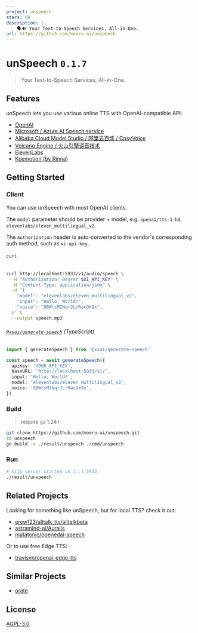 ```yaml
---
project: unspeech
stars: 60
description: |-
    🗣️🔊 Your Text-to-Speech Services, All-in-One.
url: https://github.com/moeru-ai/unspeech
---
```


# unSpeech `0.1.7`

> Your Text-to-Speech Services, All-in-One.

## Features

unSpeech lets you use various online TTS with OpenAI-compatible API.

- [OpenAI](https://platform.openai.com/docs/api-reference/audio/createSpeech)
- [Microsoft / Azure AI Speech service](https://learn.microsoft.com/en-us/azure/ai-services/speech-service/text-to-speech)
- [Alibaba Cloud Model Studio / 阿里云百炼 / CosyVoice](https://www.alibabacloud.com/en/product/modelstudio)
- [Volcano Engine / 火山引擎语音技术](https://www.volcengine.com/product/voice-tech)
- [ElevenLabs](https://elevenlabs.io/docs/api-reference/text-to-speech/convert)
- [Koemotion (by Rinna)](https://koemotion.rinna.co.jp/)

## Getting Started

### Client

You can use unSpeech with most OpenAI clients.

The `model` parameter should be provider + model, e.g. `openai/tts-1-hd`, `elevenlabs/eleven_multilingual_v2`.

The `Authorization` header is auto-converted to the vendor's corresponding auth method, such as `xi-api-key`.

###### `curl`

```bash
curl http://localhost:5933/v1/audio/speech \
  -H "Authorization: Bearer $XI_API_KEY" \
  -H "Content-Type: application/json" \
  -d '{
    "model": "elevenlabs/eleven_multilingual_v2",
    "input": "Hello, World!",
    "voice": "9BWtsMINqrJLrRacOk9x",
  }' \
  --output speech.mp3
```

###### [`@xsai/generate-speech`](https://github.com/moeru-ai/xsai) (TypeScript)

```ts
import { generateSpeech } from '@xsai/generate-speech'

const speech = await generateSpeech({
  apiKey: 'YOUR_API_KEY',
  baseURL: 'http://localhost:5933/v1/',
  input: 'Hello, World!',
  model: 'elevenlabs/eleven_multilingual_v2',
  voice: '9BWtsMINqrJLrRacOk9x',
})
```

### Build

> require `go` 1.24+

```bash
git clone https://github.com/moeru-ai/unspeech.git
cd unspeech
go build -o ./result/unspeech ./cmd/unspeech
```

### Run

```bash
# http server started on [::]:5933
./result/unspeech
```

## Related Projects

Looking for something like unSpeech, but for local TTS? check it out:

- [erew123/alltalk_tts/alltalkbeta](https://github.com/erew123/alltalk_tts/tree/alltalkbeta)
- [astramind-ai/Auralis](https://github.com/astramind-ai/Auralis)
- [matatonic/openedai-speech](https://github.com/matatonic/openedai-speech)

Or to use free Edge TTS:

- [travisvn/openai-edge-tts](https://github.com/travisvn/openai-edge-tts)

## Similar Projects

- [orate](https://github.com/haydenbleasel/orate)

## License

[AGPL-3.0](./LICENSE)

